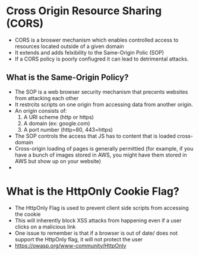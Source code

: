 # Cross Origin Resource Sharing (CORS)

- CORS is a broswer mechanism which enables controlled access to resources located outside of a given domain
- It extends and adds felxibility to the Same-Origin Polic (SOP)
- If a CORS policy is poorly confiugred it can lead to detrimental attacks. 

## What is the Same-Origin Policy?
- The SOP is a web browser security mechanism that precents websites from attacking each other
- It restrcits scripts on one origin from accessing data from another origin. 
- An origin consists of:
    1. A URI scheme (http or https)
    2. A domain (ex: google.com)
    3. A port number (http=80, 443=https)
- The SOP controls the access that JS has to content that is loaded cross-domain
- Cross-origin loading of pages is generally permittied (for example, if you have a bunch of images stored in AWS, you might have them stored in AWS but show up on your website)
- 

# What is the HttpOnly Cookie Flag?
- The HttpOnly Flag is used to prevent client side scripts from accessing the cookie
- This will inherently block XSS attacks from happening even if a user clicks on a malicious link
- One issue to remember is that if a browser is out of date/ does not support the HttpOnly flag, it will not protect the user
- https://owasp.org/www-community/HttpOnly


